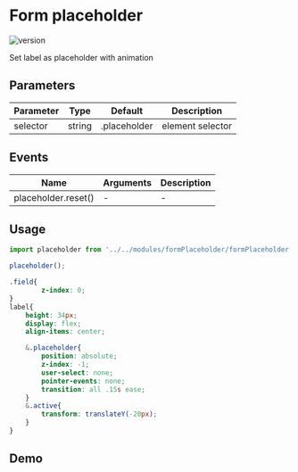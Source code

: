 
# Form placeholder

![version](https://img.shields.io/github/manifest-json/v/Natjo/formPlaceholder)  

  
Set label as placeholder with animation

## Parameters
| Parameter | Type | Default | Description |
| ------ | ------ | ------ | ------ |
| selector | string | .placeholder | element selector |

## Events
| Name | Arguments | Description |
| ------ | ------ | ------ |
| placeholder.reset() | - | - |


## Usage
```javascript
import placeholder from '../../modules/formPlaceholder/formPlaceholder.js';

placeholder();
```

```css
.field{
        z-index: 0;
}
label{
    height: 34px;
    display: flex;
    align-items: center;

    &.placeholder{
        position: absolute;
        z-index: -1;
        user-select: none;
        pointer-events: none;
        transition: all .15s ease;
    }
    &.active{
        transform: translateY(-20px);
    }
}
```

## Demo



